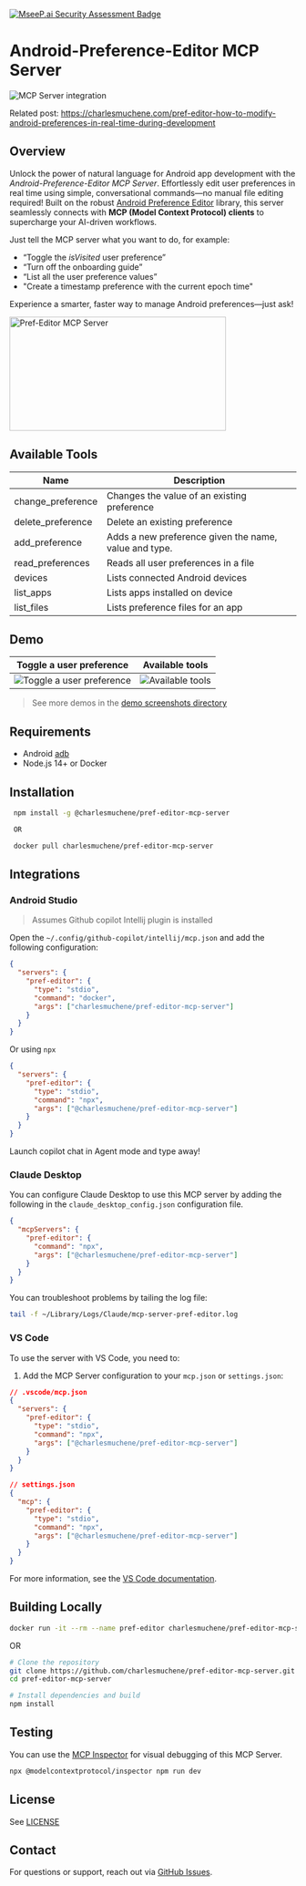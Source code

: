 [![MseeP.ai Security Assessment Badge](https://mseep.net/pr/charlesmuchene-pref-editor-mcp-server-badge.png)](https://mseep.ai/app/charlesmuchene-pref-editor-mcp-server)

# Android-Preference-Editor MCP Server

![MCP Server integration](./demo/ai-flow.png)

Related post: <https://charlesmuchene.com/pref-editor-how-to-modify-android-preferences-in-real-time-during-development>

## Overview

Unlock the power of natural language for Android app development with the _Android-Preference-Editor MCP Server_. Effortlessly edit user preferences in real time using simple, conversational commands—no manual file editing required! Built on the robust [Android Preference Editor](https://github.com/charlesmuchene/pref-editor-js) library, this server seamlessly connects with **MCP (Model Context Protocol) clients** to supercharge your AI-driven workflows.

Just tell the MCP server what you want to do, for example:

- “Toggle the _isVisited_ user preference”
- “Turn off the onboarding guide”
- “List all the user preference values”
- "Create a timestamp preference with the current epoch time"

Experience a smarter, faster way to manage Android preferences—just ask!

<a href="https://glama.ai/mcp/servers/@charlesmuchene/pref-editor-mcp-server">
  <img width="380" height="200" src="https://glama.ai/mcp/servers/@charlesmuchene/pref-editor-mcp-server/badge" alt="Pref-Editor MCP Server"/>
</a>

## Available Tools

| Name              | Description                                           |
| ----------------- | ----------------------------------------------------- |
| change_preference | Changes the value of an existing preference           |
| delete_preference | Delete an existing preference                         |
| add_preference    | Adds a new preference given the name, value and type. |
| read_preferences  | Reads all user preferences in a file                  |
| devices           | Lists connected Android devices                       |
| list_apps         | Lists apps installed on device                        |
| list_files        | Lists preference files for an app                     |

## Demo

| Toggle a user preference                            | Available tools                              |
| --------------------------------------------------- | -------------------------------------------- |
| ![Toggle a user preference](./demo/toggle-pref.png) | ![Available tools](./demo/tools-listing.png) |

> See more demos in the [demo screenshots directory](./demo/)

## Requirements

- Android [adb](https://developer.android.com/tools/adb)
- Node.js 14+ or Docker

## Installation

```sh
 npm install -g @charlesmuchene/pref-editor-mcp-server

 OR

 docker pull charlesmuchene/pref-editor-mcp-server
```

## Integrations

### Android Studio

> Assumes Github copilot Intellij plugin is installed

Open the `~/.config/github-copilot/intellij/mcp.json` and add the following configuration:

```json
{
  "servers": {
    "pref-editor": {
      "type": "stdio",
      "command": "docker",
      "args": ["charlesmuchene/pref-editor-mcp-server"]
    }
  }
}
```

Or using `npx`

```json
{
  "servers": {
    "pref-editor": {
      "type": "stdio",
      "command": "npx",
      "args": ["@charlesmuchene/pref-editor-mcp-server"]
    }
  }
}
```

Launch copilot chat in Agent mode and type away!

### Claude Desktop

You can configure Claude Desktop to use this MCP server by adding the following in the `claude_desktop_config.json` configuration file.

```json
{
  "mcpServers": {
    "pref-editor": {
      "command": "npx",
      "args": ["@charlesmuchene/pref-editor-mcp-server"]
    }
  }
}
```

You can troubleshoot problems by tailing the log file:

```sh
tail -f ~/Library/Logs/Claude/mcp-server-pref-editor.log
```

### VS Code

To use the server with VS Code, you need to:

1. Add the MCP Server configuration to your `mcp.json` or `settings.json`:

```json
// .vscode/mcp.json
{
  "servers": {
    "pref-editor": {
      "type": "stdio",
      "command": "npx",
      "args": ["@charlesmuchene/pref-editor-mcp-server"]
    }
  }
}
```

```json
// settings.json
{
  "mcp": {
    "pref-editor": {
      "type": "stdio",
      "command": "npx",
      "args": ["@charlesmuchene/pref-editor-mcp-server"]
    }
  }
}
```

For more information, see the [VS Code documentation](https://code.visualstudio.com/docs/copilot/chat/mcp-servers).

## Building Locally

```sh
docker run -it --rm --name pref-editor charlesmuchene/pref-editor-mcp-server
```

OR

```sh
# Clone the repository
git clone https://github.com/charlesmuchene/pref-editor-mcp-server.git
cd pref-editor-mcp-server

# Install dependencies and build
npm install
```

## Testing

You can use the [MCP Inspector](https://modelcontextprotocol.io/docs/tools/inspector) for visual debugging of this MCP Server.

```sh
npx @modelcontextprotocol/inspector npm run dev
```

## License

See [LICENSE](./LICENSE)

## Contact

For questions or support, reach out via [GitHub Issues](https://github.com/charlesmuchene/pref-editor-mcp-server/issues).
